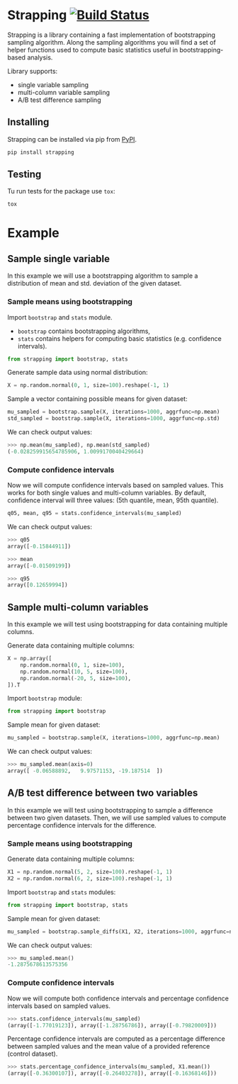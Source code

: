 # Strapping [![Build Status](https://travis-ci.com/heolin123/strapping.svg?branch=master)](https://travis-ci.com/heolin123/strapping)
Strapping is a library containing a fast implementation of bootstrapping sampling algorithm.
Along the sampling algorithms you will find a set of helper functions used to compute basic statistics
useful in bootstrapping-based analysis.

Library supports:
- single variable sampling
- multi-column variable sampling
- A/B test difference sampling

## Installing
Strapping can be installed via pip from [PyPI](https://pypi.org/project/strapping/).

```bash
pip install strapping
```

## Testing
Tu run tests for the package use `tox`:
```bash
tox
```

# Example
## Sample single variable
In this example we will use a bootstrapping algorithm to sample a distribution of mean and std. deviation of the given dataset.

### Sample means using bootstrapping
Import `bootstrap` and `stats` module.
- `bootstrap` contains bootstrapping algorithms,
- `stats` contains helpers for computing basic statistics (e.g. confidence intervals).

```python
from strapping import bootstrap, stats
```

Generate sample data using normal distribution:
```python
X = np.random.normal(0, 1, size=100).reshape(-1, 1)
```

Sample a vector containing possible means for given dataset:

```python
mu_sampled = bootstrap.sample(X, iterations=1000, aggrfunc=np.mean)
std_sampled = bootstrap.sample(X, iterations=1000, aggrfunc=np.std)
```

We can check output values:
```python
>>> np.mean(mu_sampled), np.mean(std_sampled)
(-0.028259915654785906, 1.0099170040429664)
```

### Compute confidence intervals
Now we will compute confidence intervals based on sampled values. This works for both single values and multi-column variables.
By default, confidence interval will three values: (5th quantile, mean, 95th quantile).

```python
q05, mean, q95 = stats.confidence_intervals(mu_sampled)
```

We can check output values:
```python
>>> q05
array([-0.15844911])

>>> mean
array([-0.01509199])

>>> q95
array([0.12659994])
```

## Sample multi-column variables
In this example we will test using bootstrapping for data containing multiple columns.

Generate data containing multiple columns:
```python
X = np.array([
    np.random.normal(0, 1, size=100),
    np.random.normal(10, 5, size=100),
    np.random.normal(-20, 5, size=100),
]).T
```

Import `bootstrap` module:
```python
from strapping import bootstrap 
```

Sample mean for given dataset:
```python
mu_sampled = bootstrap.sample(X, iterations=1000, aggrfunc=np.mean)
```

We can check output values:
```python
>>> mu_sampled.mean(axis=0)
array([ -0.06588892,   9.97571153, -19.187514  ])
```

## A/B test difference between two variables
In this example we will test using bootstrapping to sample a difference between two given datasets.
Then, we will use sampled values to compute percentage confidence intervals for the difference.

### Sample means using bootstrapping
Generate data containing multiple columns:
```python
X1 = np.random.normal(5, 2, size=100).reshape(-1, 1)
X2 = np.random.normal(6, 2, size=100).reshape(-1, 1)
```

Import `bootstrap` and `stats` modules:
```python
from strapping import bootstrap, stats 
```

Sample mean for given dataset:
```python
mu_sampled = bootstrap.sample_diffs(X1, X2, iterations=1000, aggrfunc=np.mean)
```

We can check output values:
```python
>>> mu_sampled.mean()
-1.2875678613575356
```

### Compute confidence intervals
Now we will compute both confidence intervals and percentage confidence intervals based on sampled values.

```python
>>> stats.confidence_intervals(mu_sampled)
(array([-1.77019123]), array([-1.28756786]), array([-0.79820009]))
```

Percentage confidence intervals are computed as a percentage difference between sampled values and the mean value 
of a provided reference (control dataset).

```python
>>> stats.percentage_confidence_intervals(mu_sampled, X1.mean())
(array([-0.36300107]), array([-0.26403278]), array([-0.16368146]))
```
